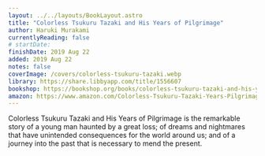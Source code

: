```yaml
---
layout: ../../layouts/BookLayout.astro
title: "Colorless Tsukuru Tazaki and His Years of Pilgrimage"
author: Haruki Murakami
currentlyReading: false
# startDate:
finishDate: 2019 Aug 22
added: 2019 Aug 22
notes: false
coverImage: /covers/colorless-tsukuru-tazaki.webp
library: https://share.libbyapp.com/title/1556607
bookshop: https://bookshop.org/books/colorless-tsukuru-tazaki-and-his-years-of-pilgrimage/9780804170123
amazon: https://www.amazon.com/Colorless-Tsukuru-Tazaki-Years-Pilgrimage/dp/0804170126
---
```


Colorless Tsukuru Tazaki and His Years of Pilgrimage is the remarkable story of a young man haunted by a great loss; of dreams and nightmares that have unintended consequences for the world around us; and of a journey into the past that is necessary to mend the present.

<!-- ### Notes & Highlights -->
